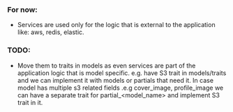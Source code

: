 ### For now:

* Services are used only for the logic that is external to the application like: aws, redis, elastic.

### TODO:

* Move them to traits in models as even services are part of the application logic that is model specific.
  e.g. have S3 trait in models/traits and we can implement it with models or partials that need it.
  In case model has multiple s3 related fields .e.g cover_image, profile_image we can have a separate
  trait for partial_<model_name> and implement S3 trait in it.
